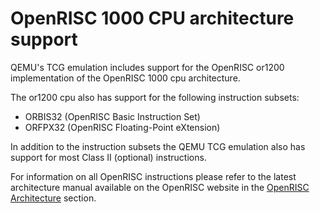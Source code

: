 # OpenRISC 1000 CPU architecture support

QEMU\'s TCG emulation includes support for the OpenRISC or1200
implementation of the OpenRISC 1000 cpu architecture.

The or1200 cpu also has support for the following instruction subsets:

-   ORBIS32 (OpenRISC Basic Instruction Set)
-   ORFPX32 (OpenRISC Floating-Point eXtension)

In addition to the instruction subsets the QEMU TCG emulation also has
support for most Class II (optional) instructions.

For information on all OpenRISC instructions please refer to the latest
architecture manual available on the OpenRISC website in the [OpenRISC
Architecture](https://openrisc.io/architecture) section.
